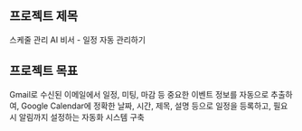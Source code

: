 ## 프로젝트 제목

스케줄 관리 AI 비서 - 일정 자동 관리하기


## 프로젝트 목표

Gmail로 수신된 이메일에서 일정, 미팅, 마감 등 중요한 이벤트 정보를 자동으로 추출하여, Google Calendar에 정확한 날짜, 시간, 제목, 설명 등으로 일정을 등록하고, 필요시 알림까지 설정하는 자동화 시스템 구축